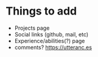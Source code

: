 # Things to add

- Projects page
- Social links (github, mail, etc)
- Experience/abilities(?) page
- comments? https://utteranc.es